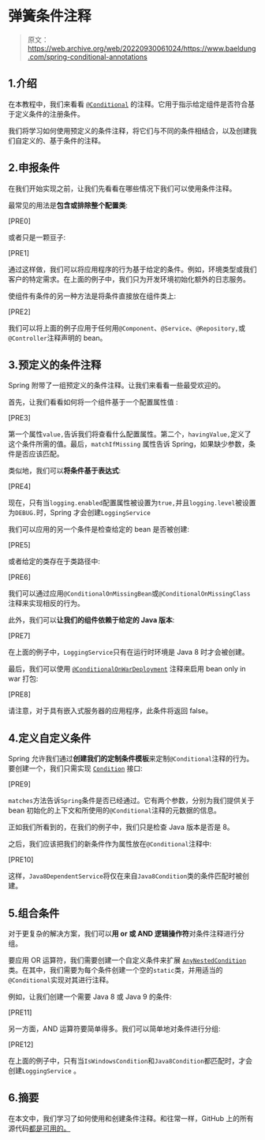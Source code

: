 # 弹簧条件注释

> 原文：<https://web.archive.org/web/20220930061024/https://www.baeldung.com/spring-conditional-annotations>

## 1.介绍

在本教程中，我们来看看 [`@Conditional`](https://web.archive.org/web/20220827110142/https://docs.spring.io/spring-framework/docs/5.3.7/javadoc-api/org/springframework/context/annotation/Conditional.html) 的注释。它用于指示给定组件是否符合基于定义条件的注册条件。

我们将学习如何使用预定义的条件注释，将它们与不同的条件相结合，以及创建我们自定义的、基于条件的注释。

## 2.**申报条件**

在我们开始实现之前，让我们先看看在哪些情况下我们可以使用条件注释。

最常见的用法是**包含或排除整个配置类**:

[PRE0]

或者只是一颗豆子:

[PRE1]

通过这样做，我们可以将应用程序的行为基于给定的条件。例如，环境类型或我们客户的特定需求。在上面的例子中，我们只为开发环境初始化额外的日志服务。

使组件有条件的另一种方法是将条件直接放在组件类上:

[PRE2]

我们可以将上面的例子应用于任何用`@Component`、`@Service`、`@Repository,`或`@Controller`注释声明的 bean。

## 3.预定义的条件注释

Spring 附带了一组预定义的条件注释。让我们来看看一些最受欢迎的。

首先，让我们看看如何将一个组件基于一个配置属性值 :

[PRE3]

第一个属性`value,`告诉我们将查看什么配置属性。第二个，`havingValue,`定义了这个条件所需的值。最后，`matchIfMissing` 属性告诉 Spring，如果缺少参数，条件是否应该匹配。

类似地，我们可以**将条件基于表达式**:

[PRE4]

现在，只有当`logging.enabled`配置属性被设置为`true,`并且`logging.level`被设置为`DEBUG.`时，Spring 才会创建`LoggingService`

我们可以应用的另一个条件是检查给定的 bean 是否被创建:

[PRE5]

或者给定的类存在于类路径中:

[PRE6]

我们可以通过应用`@ConditionalOnMissingBean`或`@ConditionalOnMissingClass`注释来实现相反的行为。

此外，我们可以**让我们的组件依赖于给定的 Java 版本**:

[PRE7]

在上面的例子中，`LoggingService`只有在运行时环境是 Java 8 时才会被创建。

最后，我们可以使用 [`@ConditionalOnWarDeployment`](https://web.archive.org/web/20220827110142/https://docs.spring.io/spring-boot/docs/current/api/org/springframework/boot/autoconfigure/condition/ConditionalOnWarDeployment.html) 注释来启用 bean only in war 打包:

[PRE8]

请注意，对于具有嵌入式服务器的应用程序，此条件将返回 false。

## 4.**定义自定义条件**

Spring 允许我们通过**创建我们的定制条件模板**来定制`@Conditional`注释的行为。要创建一个，我们只需实现 [`Condition`](https://web.archive.org/web/20220827110142/https://docs.spring.io/spring-framework/docs/current/javadoc-api/org/springframework/context/annotation/Condition.html) 接口:

[PRE9]

`matches`方法告诉`Spring`条件是否已经通过。它有两个参数，分别为我们提供关于 bean 初始化的上下文和所使用的`@Conditional`注释的元数据的信息。

正如我们所看到的，在我们的例子中，我们只是检查 Java 版本是否是 8。

之后，我们应该把我们的新条件作为属性放在`@Conditional`注释中:

[PRE10]

这样，`Java8DependentService`将仅在来自`Java8Condition`类的条件匹配时被创建。

## 5.**组合条件**

对于更复杂的解决方案，我们可以**用 or 或 AND 逻辑操作符**对条件注释进行分组。

要应用 OR 运算符，我们需要创建一个自定义条件来扩展 [`AnyNestedCondition`](https://web.archive.org/web/20220827110142/https://docs.spring.io/spring-boot/docs/current/api/org/springframework/boot/autoconfigure/condition/AnyNestedCondition.html) 类。在其中，我们需要为每个条件创建一个空的`static`类，并用适当的`@Conditional`实现对其进行注释。

例如，让我们创建一个需要 Java 8 或 Java 9 的条件:

[PRE11]

另一方面，AND 运算符要简单得多。我们可以简单地对条件进行分组:

[PRE12]

在上面的例子中，只有当`IsWindowsCondition`和`Java8Condition`都匹配时，才会创建`LoggingService` 。

## 6.摘要

在本文中，我们学习了如何使用和创建条件注释。和往常一样，GitHub 上的所有源代码[都是可用的。](https://web.archive.org/web/20220827110142/https://github.com/eugenp/tutorials/tree/master/spring-boot-modules/spring-boot-annotations-2)